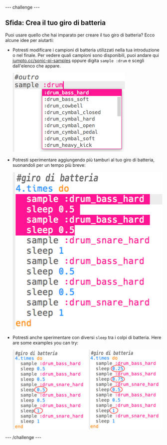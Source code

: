 \--- challenge \---

## Sfida: Crea il tuo giro di batteria

Puoi usare quello che hai imparato per creare il tuo giro di batteria? Ecco alcune idee per aiutarti:

+ Potresti modificare i campioni di batteria utilizzati nella tua introduzione o nel finale. Per vedere quali campioni sono disponibili, puoi andare qui [jumpto.cc/sonic-pi-samples](http://jumpto.cc/sonic-pi-samples) oppure digita `sample :drum` e scegli dall'elenco che appare.
    
    ![screenshot](images/drum-outro-challenge.png)

+ Potresti sperimentare aggiungendo più tamburi al tuo giro di batteria, suonandoli per un tempo più breve:
    
    ![screenshot](images/drum-beat-challenge-1.png)

+ Potresti anche sperimentare con diversi `sleep` tra i colpi di batteria. Here are some examples you can try:
    
    ![screenshot](images/drum-beat-challenge-2.png)

\--- /challenge \---